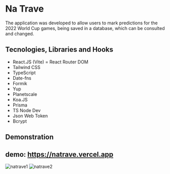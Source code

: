 # Na Trave

The application was developed to allow users to mark predictions for the 2022 World Cup games, being saved in a database, which can be consulted and changed.

## Tecnologies, Libraries and Hooks

- React.JS (Vite)
= React Router DOM
- Tailwind CSS
- TypeScript
- Date-fns
- Formik
- Yup
- Planetscale
- Koa.JS
- Prisma
- TS Node Dev
- Json Web Token
- Bcrypt

## Demonstration

## demo: https://natrave.vercel.app

![natrave1](https://user-images.githubusercontent.com/82839108/196567092-98d821e3-d8b2-4226-8177-18d74a50f36e.PNG)
![natrave2](https://user-images.githubusercontent.com/82839108/196567090-e553ff0a-a864-4258-a9dc-ef8489ed98f2.PNG)

